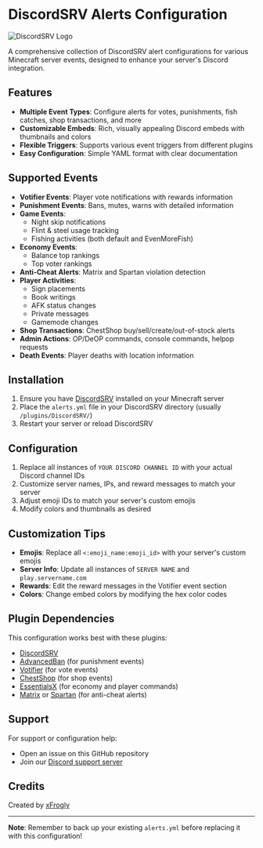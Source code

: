 # DiscordSRV Alerts Configuration

![](https://lol.scarsz.me/AiKvTS/Logo-filled-stroke.png "DiscordSRV Logo")

A comprehensive collection of DiscordSRV alert configurations for various Minecraft server events, designed to enhance your server's Discord integration.

## Features

- **Multiple Event Types**: Configure alerts for votes, punishments, fish catches, shop transactions, and more
- **Customizable Embeds**: Rich, visually appealing Discord embeds with thumbnails and colors
- **Flexible Triggers**: Supports various event triggers from different plugins
- **Easy Configuration**: Simple YAML format with clear documentation

## Supported Events

- **Votifier Events**: Player vote notifications with rewards information
- **Punishment Events**: Bans, mutes, warns with detailed information
- **Game Events**: 
  - Night skip notifications
  - Flint & steel usage tracking
  - Fishing activities (both default and EvenMoreFish)
- **Economy Events**:
  - Balance top rankings
  - Top voter rankings
- **Anti-Cheat Alerts**: Matrix and Spartan violation detection
- **Player Activities**:
  - Sign placements
  - Book writings
  - AFK status changes
  - Private messages
  - Gamemode changes
- **Shop Transactions**: ChestShop buy/sell/create/out-of-stock alerts
- **Admin Actions**: OP/DeOP commands, console commands, helpop requests
- **Death Events**: Player deaths with location information

## Installation

1. Ensure you have [DiscordSRV](https://www.spigotmc.org/resources/discordsrv.18494/) installed on your Minecraft server
2. Place the `alerts.yml` file in your DiscordSRV directory (usually `/plugins/DiscordSRV/`)
3. Restart your server or reload DiscordSRV

## Configuration

1. Replace all instances of `YOUR DISCORD CHANNEL ID` with your actual Discord channel IDs
2. Customize server names, IPs, and reward messages to match your server
3. Adjust emoji IDs to match your server's custom emojis
4. Modify colors and thumbnails as desired

## Customization Tips

- **Emojis**: Replace all `<:emoji_name:emoji_id>` with your server's custom emojis
- **Server Info**: Update all instances of `SERVER NAME` and `play.servername.com`
- **Rewards**: Edit the reward messages in the Votifier event section
- **Colors**: Change embed colors by modifying the hex color codes

## Plugin Dependencies

This configuration works best with these plugins:

- [DiscordSRV](https://www.spigotmc.org/resources/discordsrv.18494/)
- [AdvancedBan](https://www.spigotmc.org/resources/advancedban.8695/) (for punishment events)
- [Votifier](https://www.spigotmc.org/resources/votifier.27924/) (for vote events)
- [ChestShop](https://dev.bukkit.org/projects/chestshop) (for shop events)
- [EssentialsX](https://essentialsx.net/) (for economy and player commands)
- [Matrix](https://matrix.rip/) or [Spartan](https://www.spigotmc.org/resources/spartan-advanced-anti-cheat-hack-blocker.25638/) (for anti-cheat alerts)

## Support

For support or configuration help:
- Open an issue on this GitHub repository
- Join our [Discord support server](https://discord.gg/THNHYkh2aV)

## Credits

Created by [xFrogly](https://github.com/xfrogly)

---

**Note**: Remember to back up your existing `alerts.yml` before replacing it with this configuration!
